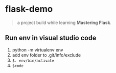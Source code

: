 # flask-demo

> a project build while learning __Mastering Flask__.

## Run env in visual studio code 
1. python -m virtualenv env
2. add env folder to .git/info/exclude
3. ```$. env/bin/activate```
4. ```$code```